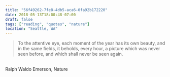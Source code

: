 ```yaml
---
title: "56f49262-7fe8-4db5-aca6-0fa92b172220"
date: 2018-05-13T18:00:48-07:00
draft: false
tags: ["reading", "quotes", "nature"]
location: "Seattle, WA"
---
```


> To the attentive eye, each moment of the year has its own beauty, and in the same fields, it beholds, every hour, a picture which was never seen before, and which shall never be seen again.

<br>
Ralph Waldo Emerson, Nature
